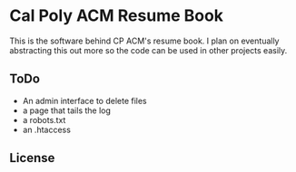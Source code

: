 # Cal Poly ACM Resume Book

This is the software behind CP ACM's resume book. I plan on eventually
abstracting this out more so the code can be used in other projects easily.

## ToDo

 * An admin interface to delete files
 * a page that tails the log
 * a robots.txt
 * an .htaccess

## License 

